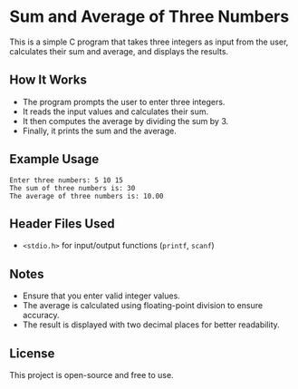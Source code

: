 # Sum and Average of Three Numbers

This is a simple C program that takes three integers as input from the user, calculates their sum and average, and displays the results.

## How It Works
- The program prompts the user to enter three integers.
- It reads the input values and calculates their sum.
- It then computes the average by dividing the sum by 3.
- Finally, it prints the sum and the average.


## Example Usage
```
Enter three numbers: 5 10 15
The sum of three numbers is: 30
The average of three numbers is: 10.00
```

## Header Files Used
- `<stdio.h>` for input/output functions (`printf`, `scanf`)

## Notes
- Ensure that you enter valid integer values.
- The average is calculated using floating-point division to ensure accuracy.
- The result is displayed with two decimal places for better readability.

## License
This project is open-source and free to use.

